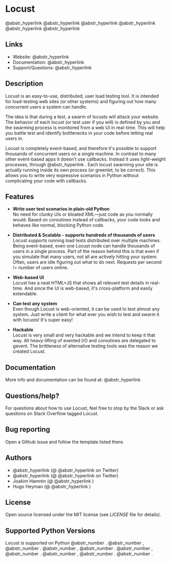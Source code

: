 # Locust

@abstr_hyperlink @abstr_hyperlink @abstr_hyperlink @abstr_hyperlink @abstr_hyperlink @abstr_hyperlink 

## Links

  * Website: @abstr_hyperlink 
  * Documentation: @abstr_hyperlink 
  * Support/Questions: @abstr_hyperlink 



## Description

Locust is an easy-to-use, distributed, user load testing tool. It is intended for load-testing web sites (or other systems) and figuring out how many concurrent users a system can handle.

The idea is that during a test, a swarm of locusts will attack your website. The behavior of each locust (or test user if you will) is defined by you and the swarming process is monitored from a web UI in real-time. This will help you battle test and identify bottlenecks in your code before letting real users in.

Locust is completely event-based, and therefore it's possible to support thousands of concurrent users on a single machine. In contrast to many other event-based apps it doesn't use callbacks. Instead it uses light-weight processes, through @abstr_hyperlink . Each locust swarming your site is actually running inside its own process (or greenlet, to be correct). This allows you to write very expressive scenarios in Python without complicating your code with callbacks.

## Features

  * **Write user test scenarios in plain-old Python**  
No need for clunky UIs or bloated XML—just code as you normally would. Based on coroutines instead of callbacks, your code looks and behaves like normal, blocking Python code.

  * **Distributed & Scalable - supports hundreds of thousands of users**  
Locust supports running load tests distributed over multiple machines. Being event-based, even one Locust node can handle thousands of users in a single process. Part of the reason behind this is that even if you simulate that many users, not all are actively hitting your system. Often, users are idle figuring out what to do next. Requests per second != number of users online.

  * **Web-based UI**  
Locust has a neat HTML+JS that shows all relevant test details in real-time. And since the UI is web-based, it's cross-platform and easily extendable.

  * **Can test any system**  
Even though Locust is web-oriented, it can be used to test almost any system. Just write a client for what ever you wish to test and swarm it with locusts! It's super easy!

  * **Hackable**  
Locust is very small and very hackable and we intend to keep it that way. All heavy-lifting of evented I/O and coroutines are delegated to gevent. The brittleness of alternative testing tools was the reason we created Locust.




## Documentation

More info and documentation can be found at: @abstr_hyperlink 

## Questions/help?

For questions about how to use Locust, feel free to stop by the Slack or ask questions on Stack Overflow tagged Locust.

## Bug reporting

Open a Github issue and follow the template listed there.

## Authors

  * @abstr_hyperlink (@ @abstr_hyperlink on Twitter)
  * @abstr_hyperlink (@ @abstr_hyperlink on Twitter)
  * Joakim Hamrén (@ @abstr_hyperlink )
  * Hugo Heyman (@ @abstr_hyperlink )



## License

Open source licensed under the MIT license (see _LICENSE_ file for details).

## Supported Python Versions

Locust is supported on Python @abstr_number . @abstr_number , @abstr_number . @abstr_number , @abstr_number . @abstr_number , @abstr_number . @abstr_number , @abstr_number . @abstr_number .
